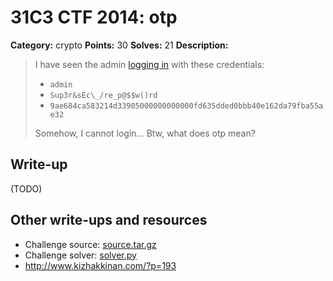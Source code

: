 # 31C3 CTF 2014: otp

**Category:** crypto
**Points:** 30
**Solves:** 21
**Description:**

> I have seen the admin [logging in](http://188.40.18.91:8000/) with these credentials:
>
> - `admin`
> - `Sup3r&sEc\_/re_p@$$w()rd`
> - `9ae684ca583214d33905000000000000fd635dded0bbb40e162da79fba55ae32`
>
> Somehow, I cannot login… Btw, what does otp mean?

## Write-up

(TODO)

## Other write-ups and resources

* Challenge source: [source.tar.gz](source.tar.gz)
* Challenge solver: [solver.py](solver.py)
* <http://www.kizhakkinan.com/?p=193>
